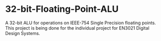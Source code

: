 # 32-bit-Floating-Point-ALU
A 32-bit ALU for operations on IEEE-754 Single Precision floating points. This project is being done for the individual project for  EN3021 Digital Design Systems.
